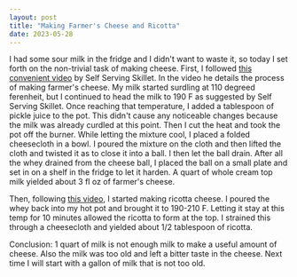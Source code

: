 ```yaml
---
layout: post
title: "Making Farmer's Cheese and Ricotta"
date: 2023-05-28
---
```


I had some sour milk in the fridge and I didn't want to waste it, so today I set forth on the non-trivial task of making cheese. First, I followed [this convenient video](https://youtu.be/JAm7XmYognY) by Self Serving Skillet. In the video he details the process of making farmer's cheese. My milk started surdling at 110 degreed ferenheit, but I continued to head the milk to 190 F as suggested by Self Serving Skillet. Once reaching that temperature, I added a tablespoon of pickle juice to the pot. This didn't cause any noticeable changes because the milk was already curdled at this point. Then I cut the heat and took the pot off the burner. While letting the mixture cool, I placed a folded cheesecloth in a bowl. I poured the mixture on the cloth and then lifted the cloth and twisted it as to close it into a ball. I then let the ball drain. After all the whey drained from the cheese ball, I placed the ball on a small plate and set in on a shelf in the fridge to let it harden. A quart of whole cream top milk yielded about 3 fl oz of farmer's cheese.

Then, following [this video](https://youtu.be/TjRfDquHg94), I started making ricotta cheese. I poured the whey back into my hot pot and brought it to 190-210 F. Letting it stay at this temp for 10 minutes allowed the ricotta to form at the top. I strained this through a cheesecloth and yielded about 1/2 tablespoon of ricotta.

Conclusion: 1 quart of milk is not enough milk to make a useful amount of cheese. Also the milk was too old and left a bitter taste in the cheese. Next time I will start with a gallon of milk that is not too old. 
